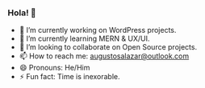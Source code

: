 ### Hola! 👋
- 🔭 I’m currently working on WordPress projects.
- 🌱 I’m currently learning MERN & UX/UI.
- 👯 I’m looking to collaborate on Open Source projects.
- 📫 How to reach me: augustosalazar@outlook.com
- 😄 Pronouns: He/Him
- ⚡ Fun fact: Time is inexorable.
<!--
**4u6u570/4u6u570** is a ✨ _special_ ✨ repository because its `README.md` (this file) appears on your GitHub profile.

- 🔭 I’m currently working on WordPress projects.
- 🌱 I’m currently learning MERN & UX/UI.
- 👯 I’m looking to collaborate on Open Source projects.
- 💬 Ask me about ...
- 📫 How to reach me: augustosalazar@outlook.com
- 😄 Pronouns: He/Him
- ⚡ Fun fact: Time is inexorable.
-->
